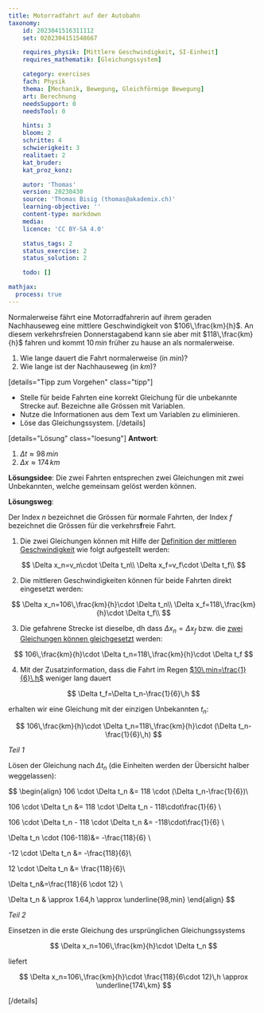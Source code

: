 ```yaml
---
title: Motorradfahrt auf der Autobahn
taxonomy:
	id: 2023041516311112
	set: 0202304151548667

	requires_physik: [Mittlere Geschwindigkeit, SI-Einheit]
	requires_mathematik: [Gleichungssystem]

	category: exercises
	fach: Physik
	thema: [Mechanik, Bewegung, Gleichförmige Bewegung]
	art: Berechnung
	needsSupport: 0
	needsTool: 0

	hints: 3
	bloom: 2
	schritte: 4
	schwierigkeit: 3
	realitaet: 2
	kat_bruder:
	kat_proz_konz: 

	autor: 'Thomas'
	version: 20230430
	source: 'Thomas Bisig (thomas@akademix.ch)'
	learning-objective: ''
	content-type: markdown
	media:
	licence: 'CC BY-SA 4.0'

	status_tags: 2
	status_exercise: 2
	status_solution: 2

	todo: []

mathjax:
  process: true
---
```

Normalerweise fährt eine Motorradfahrerin auf ihrem geraden Nachhauseweg eine mittlere Geschwindigkeit von $106\,\frac{km}{h}$. An diesem verkehrsfreien Donnerstagabend kann sie aber mit $118\,\frac{km}{h}$ fahren und kommt $10\,min$ früher zu hause an als normalerweise.

1. Wie lange dauert die Fahrt normalerweise (in $min$)?
2. Wie lange ist der Nachhauseweg (in $km$)?

[details="Tipp zum Vorgehen" class="tipp"]
- Stelle für beide Fahrten eine korrekt Gleichung für die unbekannte Strecke auf. Bezeichne alle Grössen mit Variablen.
- Nutze die Informationen aus dem Text um Variablen zu eliminieren.
- Löse das Gleichungssystem.
[/details]

[details="Lösung" class="loesung"]
**Antwort**:
1. $\Delta t\approx 98\,min$
2. $\Delta x\approx 174\,km$

**Lösungsidee**: Die zwei Fahrten entsprechen zwei Gleichungen mit zwei Unbekannten, welche gemeinsam gelöst werden können.

**Lösungsweg**:

Der Index $n$ bezeichnet die Grössen für **n**ormale Fahrten, der Index $f$ bezeichnet die Grössen für die verkehrs**f**reie Fahrt.

1. Die zwei Gleichungen können mit Hilfe der [Definition der mittleren Geschwindigkeit](/konzepte/konzept-1) wie folgt aufgestellt werden:

$$
\Delta x_n=v_n\cdot \Delta t_n\\
\Delta x_f=v_f\cdot \Delta t_f\\
$$

2. Die mittleren Geschwindigkeiten können für beide Fahrten direkt eingesetzt werden:

$$
\Delta x_n=106\,\frac{km}{h}\cdot \Delta t_n\\
\Delta x_f=118\,\frac{km}{h}\cdot \Delta t_f\\
$$

3. Die gefahrene Strecke ist dieselbe, dh dass $\Delta x_n=\Delta x_f$ bzw. die [zwei Gleichungen können gleichgesetzt](/konzepte/konzept-1) werden:

$$
106\,\frac{km}{h}\cdot \Delta t_n=118\,\frac{km}{h}\cdot \Delta t_f
$$

4. Mit der Zusatzinformation, dass die Fahrt im Regen [$10\,min=\frac{1}{6}\,h$](/konzepte/konzept-1) weniger lang dauert

$$
\Delta t_f=\Delta t_n-\frac{1}{6}\,h
$$

erhalten wir eine Gleichung mit der einzigen Unbekannten $t_n$:

$$
106\,\frac{km}{h}\cdot \Delta t_n=118\,\frac{km}{h}\cdot (\Delta t_n-\frac{1}{6}\,h)
$$

_Teil 1_

Lösen der Gleichung nach $\Delta t_n$ (die Einheiten werden der Übersicht halber weggelassen):

$$
\begin{align}
106 \cdot \Delta t_n &= 118 \cdot (\Delta t_n-\frac{1}{6})\\

106 \cdot \Delta t_n &= 118 \cdot \Delta t_n - 118\cdot\frac{1}{6} \\

106 \cdot \Delta t_n - 118 \cdot \Delta t_n &= -118\cdot\frac{1}{6} \\

\Delta t_n \cdot (106-118)&= -\frac{118}{6} \\

-12 \cdot \Delta t_n &= -\frac{118}{6}\\

12 \cdot \Delta t_n &= \frac{118}{6}\\

\Delta t_n&=\frac{118}{6 \cdot 12} \\

\Delta t_n & \approx 1.64\,h \approx \underline{98\,min}
\end{align}
$$

_Teil 2_

Einsetzen in die erste Gleichung des ursprünglichen Gleichungssystems

$$
\Delta x_n=106\,\frac{km}{h}\cdot \Delta t_n
$$

liefert

$$
\Delta x_n=106\,\frac{km}{h}\cdot \frac{118}{6\cdot 12}\,h \approx \underline{174\,km}
$$

[/details]